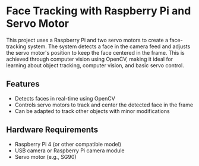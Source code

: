 
# Face Tracking with Raspberry Pi and Servo Motor

This project uses a Raspberry Pi and two servo motors to create a face-tracking system. The system detects a face in the camera feed and adjusts the servo motor's position to keep the face centered in the frame. This is achieved through computer vision using OpenCV, making it ideal for learning about object tracking, computer vision, and basic servo control.

## Features
- Detects faces in real-time using OpenCV
- Controls servo motors to track and center the detected face in the frame
- Can be adapted to track other objects with minor modifications

## Hardware Requirements
- Raspberry Pi 4 (or other compatible model)
- USB camera or Raspberry Pi camera module
- Servo motor (e.g., SG90)
